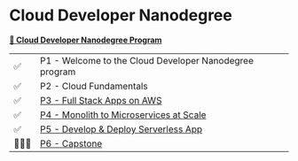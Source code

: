 # Cloud Developer Nanodegree

**[🔗 Cloud Developer Nanodegree Program](https://www.udacity.com/course/cloud-developer-nanodegree--nd9990)**

<table>
  <tr>
    <td>✅</td>
    <td>P1 - Welcome to the Cloud Developer Nanodegree program</td>
  </tr>
  <tr>
    <td>✅</td>
    <td>P2 - Cloud Fundamentals</td>
  </tr>
  <tr>
    <td>✅</td>
    <td><a href="./part3-full-stack-updagram-on-aws">P3 - Full Stack Apps on AWS</a></td>
  </tr>
  <tr>
    <td>✅</td>
    <td><a href="./part4-monolith-to-microservices/">P4 - Monolith to Microservices at Scale</a></td>
  </tr>
  <tr>
    <td>✅</td>
    <td><a href="./part5-l6-exercise-best-practices/">P5 - Develop & Deploy Serverless App</a></td>
  </tr>
  <tr>
    <td>👷🏽‍♀️</td>
    <td><a href="./capstone-project/">P6 - Capstone</a></td>
  </tr>
</table>